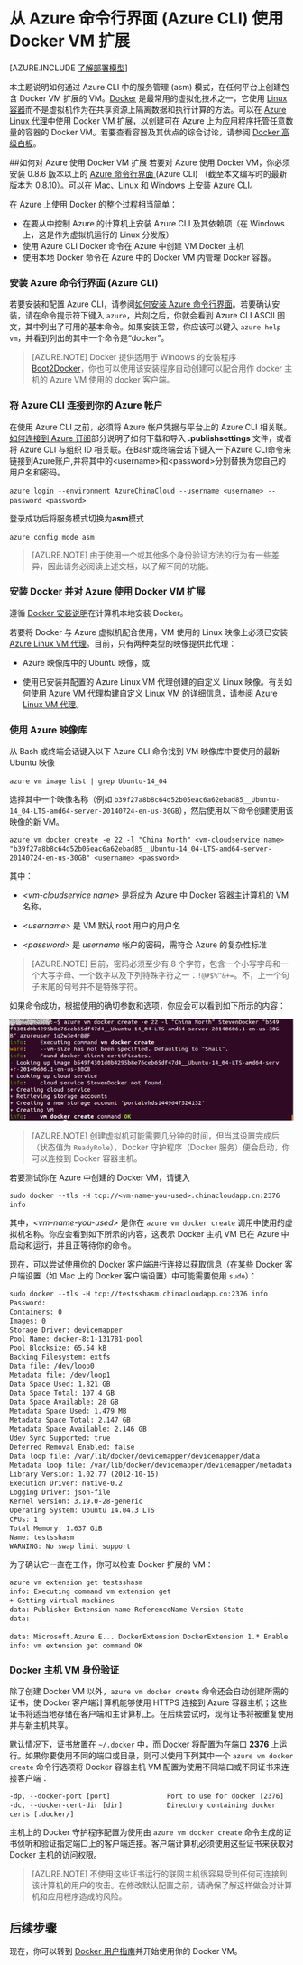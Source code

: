 <properties
	pageTitle="使用适用于 Azure 上的 Linux 的 Docker VM 扩展"
	description="介绍 Docker 以及 Azure 虚拟机扩展，并说明如何在 Azure 上，使用 Azure CLI 通过命令行以编程方式创建用作 Docker 主机的虚拟机。"
	services="virtual-machines-linux"
	documentationCenter=""
	authors="squillace"
	manager="timlt"
	editor="tysonn"
	tags="azure-service-management"/>

<tags
	ms.service="virtual-machines-linux"
	ms.date="01/04/2016"
	wacn.date="02/26/2016"/>

# 从 Azure 命令行界面 (Azure CLI) 使用 Docker VM 扩展

[AZURE.INCLUDE [了解部署模型](../includes/learn-about-deployment-models-classic-include.md)]



本主题说明如何通过 Azure CLI 中的服务管理 (asm) 模式，在任何平台上创建包含 Docker VM 扩展的 VM。[Docker](https://www.docker.com/) 是最常用的虚拟化技术之一，它使用 [Linux 容器](http://zh.wikipedia.org/wiki/LXC)而不是虚拟机作为在共享资源上隔离数据和执行计算的方法。可以在 [Azure Linux 代理](/documentation/articles/virtual-machines-linux-agent-user-guide)中使用 Docker VM 扩展，以创建可在 Azure 上为应用程序托管任意数量的容器的 Docker VM。若要查看容器及其优点的综合讨论，请参阅 [Docker 高级白板](http://channel9.msdn.com/Blogs/Regular-IT-Guy/Docker-High-Level-Whiteboard)。


##如何对 Azure 使用 Docker VM 扩展
若要对 Azure 使用 Docker VM，你必须安装 0.8.6 版本以上的 [Azure 命令行界面 ](https://github.com/Azure/azure-sdk-tools-xplat)(Azure CLI) （截至本文编写时的最新版本为 0.8.10）。可以在 Mac、Linux 和 Windows 上安装 Azure CLI。


在 Azure 上使用 Docker 的整个过程相当简单：

+ 在要从中控制 Azure 的计算机上安装 Azure CLI 及其依赖项（在 Windows 上，这是作为虚拟机运行的 Linux 分发版）
+ 使用 Azure CLI Docker 命令在 Azure 中创建 VM Docker 主机
+ 使用本地 Docker 命令在 Azure 中的 Docker VM 内管理 Docker 容器。


### 安装 Azure 命令行界面 (Azure CLI)

若要安装和配置 Azure CLI，请参阅[如何安装 Azure 命令行界面](/documentation/articles/xplat-cli-install)。若要确认安装，请在命令提示符下键入 `azure`，片刻之后，你就会看到 Azure CLI ASCII 图文，其中列出了可用的基本命令。如果安装正常，你应该可以键入 `azure help vm`，并看到列出的其中一个命令是“docker”。

> [AZURE.NOTE] Docker 提供适用于 Windows 的安装程序 [Boot2Docker](https://docs.docker.com/installation/windows/)，你也可以使用该安装程序自动创建可以配合用作 docker 主机的 Azure VM 使用的 docker 客户端。

### 将 Azure CLI 连接到你的 Azure 帐户
在使用 Azure CLI 之前，必须将 Azure 帐户凭据与平台上的 Azure CLI 相关联。[如何连接到 Azure 订阅](/documentation/articles/xplat-cli-connect)部分说明了如何下载和导入 **.publishsettings** 文件，或者将 Azure CLI 与组织 ID 相关联。在Bash或终端会话下键入一下Azure CLI命令来链接到Azure账户,并将其中的<username\>和<password\>分别替换为您自己的用户名和密码。

`azure login --environment AzureChinaCloud --username <username> --password <password>`

登录成功后将服务模式切换为**asm**模式

`azure config mode asm`

> [AZURE.NOTE] 由于使用一个或其他多个身份验证方法的行为有一些差异，因此请务必阅读上述文档，以了解不同的功能。

### 安装 Docker 并对 Azure 使用 Docker VM 扩展
遵循 [Docker 安装说明](https://docs.docker.com/installation/#installation)在计算机本地安装 Docker。

若要将 Docker 与 Azure 虚拟机配合使用，VM 使用的 Linux 映像上必须已安装 [Azure Linux VM 代理](/documentation/articles/virtual-machines-linux-agent-user-guide)。目前，只有两种类型的映像提供此代理：

+ Azure 映像库中的 Ubuntu 映像，或

+ 使用已安装并配置的 Azure Linux VM 代理创建的自定义 Linux 映像。有关如何使用 Azure VM 代理构建自定义 Linux VM 的详细信息，请参阅 [Azure Linux VM 代理](/documentation/articles/virtual-machines-linux-agent-user-guide)。

### 使用 Azure 映像库

从 Bash 或终端会话键入以下 Azure CLI 命令找到 VM 映像库中要使用的最新 Ubuntu 映像

`azure vm image list | grep Ubuntu-14_04`

选择其中一个映像名称（例如 `b39f27a8b8c64d52b05eac6a62ebad85__Ubuntu-14_04-LTS-amd64-server-20140724-en-us-30GB`），然后使用以下命令创建使用该映像的新 VM。

	
	azure vm docker create -e 22 -l "China North" <vm-cloudservice name> "b39f27a8b8c64d52b05eac6a62ebad85__Ubuntu-14_04-LTS-amd64-server-20140724-en-us-30GB" <username> <password>
	

其中：

+ *&lt;vm-cloudservice name&gt;* 是将成为 Azure 中 Docker 容器主计算机的 VM 名称。

+  *&lt;username&gt;* 是 VM 默认 root 用户的用户名

+ *&lt;password&gt;* 是 *username* 帐户的密码，需符合 Azure 的复杂性标准

> [AZURE.NOTE] 目前，密码必须至少有 8 个字符，包含一个小写字母和一个大写字母、一个数字以及下列特殊字符之一：`!@#$%^&+=`。不，上一个句子末尾的句号并不是特殊字符。

如果命令成功，根据使用的确切参数和选项，你应会可以看到如下所示的内容：

![](./media/virtual-machines-linux-classic-cli-use-docker/dockercreateresults.png)

> [AZURE.NOTE] 创建虚拟机可能需要几分钟的时间，但当其设置完成后（状态值为 `ReadyRole`），Docker 守护程序（Docker 服务）便会启动，你可以连接到 Docker 容器主机。

若要测试你在 Azure 中创建的 Docker VM，请键入

	sudo docker --tls -H tcp://<vm-name-you-used>.chinacloudapp.cn:2376 info

其中，*&lt;vm-name-you-used&gt;* 是你在 `azure vm docker create` 调用中使用的虚拟机名称。你应会看到如下所示的内容，这表示 Docker 主机 VM 已在 Azure 中启动和运行，并且正等待你的命令。

现在，可以尝试使用你的 Docker 客户端进行连接以获取信息（在某些 Docker 客户端设置（如 Mac 上的 Docker 客户端设置）中可能需要使用 `sudo`）：

	sudo docker --tls -H tcp://testsshasm.chinacloudapp.cn:2376 info
	Password:
	Containers: 0
	Images: 0
	Storage Driver: devicemapper
	Pool Name: docker-8:1-131781-pool
	Pool Blocksize: 65.54 kB
	Backing Filesystem: extfs
	Data file: /dev/loop0
	Metadata file: /dev/loop1
	Data Space Used: 1.821 GB
	Data Space Total: 107.4 GB
	Data Space Available: 28 GB
	Metadata Space Used: 1.479 MB
	Metadata Space Total: 2.147 GB
	Metadata Space Available: 2.146 GB
	Udev Sync Supported: true
	Deferred Removal Enabled: false
	Data loop file: /var/lib/docker/devicemapper/devicemapper/data
	Metadata loop file: /var/lib/docker/devicemapper/devicemapper/metadata
	Library Version: 1.02.77 (2012-10-15)
	Execution Driver: native-0.2
	Logging Driver: json-file
	Kernel Version: 3.19.0-28-generic
	Operating System: Ubuntu 14.04.3 LTS
	CPUs: 1
	Total Memory: 1.637 GiB
	Name: testsshasm
	WARNING: No swap limit support

为了确认它一直在工作，你可以检查 Docker 扩展的 VM：

	azure vm extension get testsshasm
	info: Executing command vm extension get
	+ Getting virtual machines
	data: Publisher Extension name ReferenceName Version State
	data: -------------------- --------------- ------------------------- ------- ------
	data: Microsoft.Azure.E... DockerExtension DockerExtension 1.* Enable
	info: vm extension get command OK

### Docker 主机 VM 身份验证

除了创建 Docker VM 以外，`azure vm docker create` 命令还会自动创建所需的证书，使 Docker 客户端计算机能够使用 HTTPS 连接到 Azure 容器主机；这些证书将适当地存储在客户端和主计算机上。在后续尝试时，现有证书将被重复使用并与新主机共享。

默认情况下，证书放置在 `~/.docker` 中，而 Docker 将配置为在端口 **2376** 上运行。如果你要使用不同的端口或目录，则可以使用下列其中一个 `azure vm docker create` 命令行选项将 Docker 容器主机 VM 配置为使用不同端口或不同证书来连接客户端：

	
	-dp, --docker-port [port]              Port to use for docker [2376]
	-dc, --docker-cert-dir [dir]           Directory containing docker certs [.docker/]
	

主机上的 Docker 守护程序配置为使用由 `azure vm docker create` 命令生成的证书侦听和验证指定端口上的客户端连接。客户端计算机必须使用这些证书来获取对 Docker 主机的访问权限。

> [AZURE.NOTE] 不使用这些证书运行的联网主机很容易受到任何可连接到该计算机的用户的攻击。在修改默认配置之前，请确保了解这样做会对计算机和应用程序造成的风险。

## 后续步骤

现在，你可以转到 [Docker 用户指南]并开始使用你的 Docker VM。<!-- 若要在新门户中创建启用 Docker 的 VM，请参阅[如何在门户中使用 Docker VM 扩展]。 -->

<!--Anchors-->
[Subheading 1]: #subheading-1
[Subheading 2]: #subheading-2
[Subheading 3]: #subheading-3
[Next steps]: #next-steps

[How to use the Docker VM Extension with Azure]: #How-to-use-the-Docker-VM-Extension-with-Azure
[Virtual Machine Extensions for Linux and Windows]: #Virtual-Machine-Extensions-For-Linux-and-Windows
[Container and Container Management Resources for Azure]: #Container-and-Container-Management-Resources-for-Azure



<!--Link references-->
[Link 1 to another azure.microsoft.com documentation topic]: /documentation/articles/virtual-machines-windows-hero-tutorial
[Link 2 to another azure.microsoft.com documentation topic]: /documentation/articles/web-sites-custom-domain-name
[Link 3 to another azure.microsoft.com documentation topic]: /documentation/articles/storage-whatis-account

[Docker 用户指南]: https://docs.docker.com/userguide/
 

<!---HONumber=Mooncake_0215_2016-->